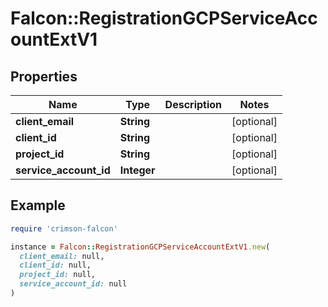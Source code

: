 # Falcon::RegistrationGCPServiceAccountExtV1

## Properties

| Name | Type | Description | Notes |
| ---- | ---- | ----------- | ----- |
| **client_email** | **String** |  | [optional] |
| **client_id** | **String** |  | [optional] |
| **project_id** | **String** |  | [optional] |
| **service_account_id** | **Integer** |  | [optional] |

## Example

```ruby
require 'crimson-falcon'

instance = Falcon::RegistrationGCPServiceAccountExtV1.new(
  client_email: null,
  client_id: null,
  project_id: null,
  service_account_id: null
)
```

